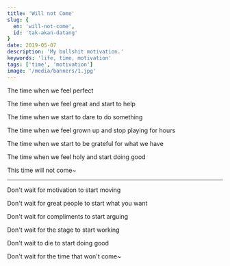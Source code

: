 ```yaml
---
title: 'Will not Come'
slug: {
  en: 'will-not-come',
  id: 'tak-akan-datang'
}
date: 2019-05-07
description: 'My bullshit motivation.'
keywords: 'life, time, motivation'
tags: ['time', 'motivation']
image: '/media/banners/1.jpg'
---
```


The time when we feel perfect

The time when we feel great and start to help

The time when we start to dare to do something

The time when we feel grown up and stop playing for hours

The time when we start to be grateful for what we have

The time when we feel holy and start doing good

This time will not come~

---

Don't wait for motivation to start moving

Don't wait for great people to start what you want

Don't wait for compliments to start arguing

Don't wait for the stage to start working

Don't wait to die to start doing good

Don't wait for the time that won't come~
